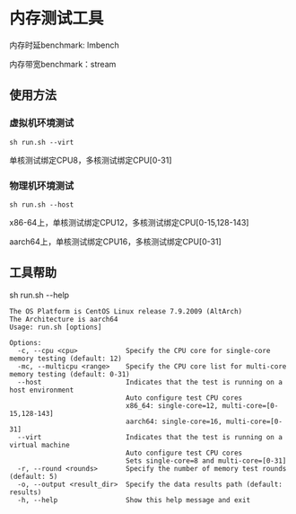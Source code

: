 # 内存测试工具

内存时延benchmark: lmbench

内存带宽benchmark：stream

## 使用方法

### 虚拟机环境测试

``sh run.sh --virt``

单核测试绑定CPU8，多核测试绑定CPU[0-31]

### 物理机环境测试

``sh run.sh --host``

x86-64上，单核测试绑定CPU12，多核测试绑定CPU[0-15,128-143]

aarch64上，单核测试绑定CPU16，多核测试绑定CPU[0-31]

## 工具帮助

sh run.sh --help

``` console
The OS Platform is CentOS Linux release 7.9.2009 (AltArch)
The Architecture is aarch64
Usage: run.sh [options]

Options:
  -c, --cpu <cpu>            Specify the CPU core for single-core memory testing (default: 12)
  -mc, --multicpu <range>    Specify the CPU core list for multi-core memory testing (default: 0-31)
  --host                     Indicates that the test is running on a host environment
                             Auto configure test CPU cores
                             x86_64: single-core=12, multi-core=[0-15,128-143]
                             aarch64: single-core=16, multi-core=[0-31]
  --virt                     Indicates that the test is running on a virtual machine
                             Auto configure test CPU cores
                             Sets single-core=8 and multi-core=[0-31]
  -r, --round <rounds>       Specify the number of memory test rounds (default: 5)
  -o, --output <result_dir>  Specify the data results path (default: results)
  -h, --help                 Show this help message and exit
```


